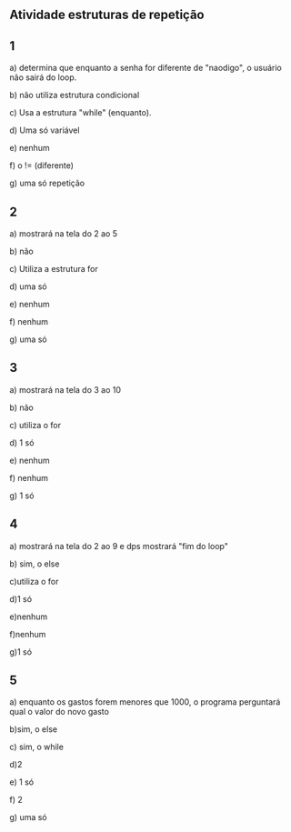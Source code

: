 ## Atividade estruturas de repetição

## 1
a) determina que enquanto a senha for diferente de "naodigo", o usuário não sairá do loop.

b) não utiliza estrutura condicional

c) Usa a estrutura "while" (enquanto).

d) Uma só variável

e) nenhum 

f) o != (diferente)

g) uma só repetição

## 2

a) mostrará na tela do 2 ao 5

b) não

c) Utiliza a estrutura for

d) uma só 

e) nenhum

f) nenhum

g) uma só 

## 3

a) mostrará na tela do 3 ao 10

b) não

c) utiliza o for

d) 1 só

e) nenhum

f) nenhum

g) 1 só

## 4

a) mostrará na tela do 2 ao 9 e dps mostrará "fim do loop"

b) sim, o else

c)utiliza o for

d)1 só 

e)nenhum

f)nenhum

g)1 só

## 5

a) enquanto os gastos forem menores que 1000, o programa perguntará qual o valor do novo gasto

b)sim, o else

c) sim, o while

d)2

e) 1 só

f) 2

g) uma só






